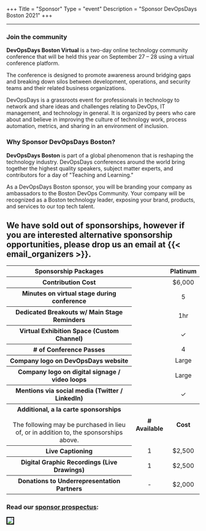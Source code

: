 +++
Title = "Sponsor"
Type = "event"
Description = "Sponsor DevOpsDays Boston 2021"
+++

<hr/>
<div class="container-fluid">
<div class="row justify-content-start">
<div class="col-md-9">
<div>
<h3>Join the community</h3>


<p><strong>DevOpsDays Boston Virtual</strong> is a two-day online technology community conference that will be held this year on September 27 – 28 using a virtual conference platform.</p>
<p>The conference is designed to promote awareness around bridging gaps and breaking down silos between development, operations, and security teams and their related business organizations.</p>
<p>DevOpsDays is a grassroots event for professionals in technology to network and share ideas and challenges relating to DevOps, IT management, and technology in general. It is organized by peers who care about and believe in improving the culture of technology work, process automation, metrics, and sharing in an environment of inclusion.</p>
<h3>Why Sponsor DevOpsDays Boston?</h3>
<p><strong>DevOpsDays Boston</strong> is part of a global phenomenon that is reshaping the technology industry. DevOpsDays
conferences around the world bring together the highest quality speakers, subject matter experts, and contributors for a day of &quot;Teaching and Learning.&quot;</p>
<p>As a DevOpsDays Boston sponsor, you will be branding your company as ambassadors to the Boston DevOps Community. Your company will be recognized as a Boston technology leader, exposing your brand, products, and services to our top tech talent.</p>
</div>

<h2>We have sold out of sponsorships, however if you are interested alternative sponsorship opportunities, please drop us an email at {{< email_organizers >}}.</h2>



<div class="table-responsive">
<table class="table table-bordered table-hover table-responsive-md">
<thead class="thead-light">
<tr>
<th scope="col">
Sponsorship Packages
</th>
<th scope="col"></th>
<th scope="col">
<center>Platinum</center>
</th>
</tr>
</thead>
<tbody>
<tr>
<th scope="row">Contribution Cost</th>
<td></td>
<td>
<center>$6,000</center>
</td>
</tr>
<tr>
<th scope="row">Minutes on virtual stage during conference</th>
<td></td>
<td>
<center>5</center>
</td>
</tr>
<tr>
<th scope="row">Dedicated Breakouts w/ Main Stage Reminders</th>
<td></td>
<td>
<center>1hr</center>
</td>
</tr>
<tr>
<th scope="row">Virtual Exhibition Space (Custom Channel)</th>
<td></td>
<td>
<center>✓</center>
</td>
</tr>
<tr>
<th scope="row"># of Conference Passes</th>
<td></td>
<td>
<center>4</center>
</td>
</tr>
<tr>
<th scope="row">Company logo on DevOpsDays website</th>
<td></td>
<td>
<center>Large</center>
</td>
</tr>
<tr>
<th scope="row">Company logo on digital signage / video loops</th>
<td></td>
<td>
<center>Large</center>
</td>
</tr>
<tr>
<th scope="row">Mentions via social media (Twitter / LinkedIn)</th>
<td></td>
<td>
<center>✓</center>
</td>
</tr>
<tr></tr>
<tr>
<th scope="row">Additional, a la carte sponsorships<br /><br /><span style="font-weight: normal;">The following may be purchased in lieu of, or in addition to, the sponsorships above.</span></th>
<th>
<center># Available</center>
</th>
<th>
<center>Cost</center>
</th>
</tr>
<tr>
<th scope="row">Live Captioning</th>
<td>
<center>1</center>
</td>
<td>
<center>$2,500</center>
</td>
</tr>
<tr>
<th scope="row">Digital Graphic Recordings (Live Drawings)</th>
<td>
<center>1</center>
</td>
<td>
<center>$2,500</center>
</td>
</tr>
<tr>
<th scope="row">Donations to Underrepresentation Partners</th>
<td>
<center>-</center>
</td>
<td>
<center>$2,000</center>
</td>
</tr>
</tbody>
</table>
<div>


</div>
</div>
</div>
<div class="col-md-3 col-sm-12">
<h3>Read our <a href="https://assets.devopsdays.org/events/2021/boston/devopsdays-boston-2021-prospectus.pdf">sponsor prospectus</a>:</h3>
<a href="https://assets.devopsdays.org/events/2021/boston/devopsdays-boston-2021-prospectus.pdf"><img src="https://assets.devopsdays.org/events/2021/boston/prospectus-thumbnail.png" class="img-fluid" style="border: 2px solid black;"></a>
</div>

</div>
